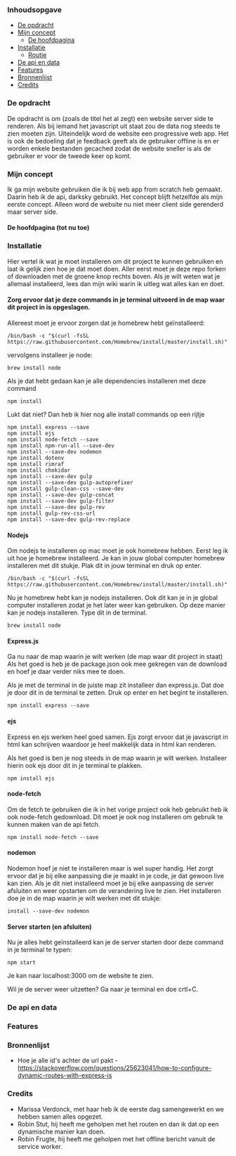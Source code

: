 ### Inhoudsopgave
* [De opdracht](#De-opdracht)
* [Mijn concept](#Mijn-concept)
   * [De hoofdpagina](#De-hoofdpagina-(tot-nu-toe))
* [Installatie](#Installatie)
   * [Routie](#Routie)
* [De api en data](#De-api-en-data)
* [Features](#Features)
* [Bronnenlijst](#Bronnenlijst)
* [Credits](#Credits)

### De opdracht 
De opdracht is om (zoals de titel het al zegt) een website server side te renderen. Als bij iemand het javascript uit staat zou de data nog steeds te zien moeten zijn. Uiteindelijk word de website een progressive web app. Het is ook de bedoeling dat je feedback geeft als de gebruiker offline is en er worden enkele bestanden gecached zodat de website sneller is als de gebruiker er voor de tweede keer op komt. 

### Mijn concept
Ik ga mijn website gebruiken die ik bij web app from scratch heb gemaakt. Daarin heb ik de api, darksky gebruikt. Het concept blijft hetzelfde als mijn eerste concept. Alleen word de website nu niet meer client side gerenderd maar server side. 

#### De hoofdpagina (tot nu toe)

### Installatie
Hier vertel ik wat je moet installeren om dit project te kunnen gebruiken en laat ik gelijk zien hoe je dat moet doen. Aller eerst moet je deze repo forken of downloaden met de groene knop rechts boven. Als je wilt weten wat je allemaal installeerd, lees dan mijn wiki warin ik uitleg wat alles kan en doet. 

#### Zorg ervoor dat je deze commands in je terminal uitvoerd in de map waar dit project in is opgeslagen. 

Allereest moet je ervoor zorgen dat je homebrew hebt geïnstalleerd:
```
/bin/bash -c "$(curl -fsSL https://raw.githubusercontent.com/Homebrew/install/master/install.sh)"
```

vervolgens installeer je node:
```
brew install node
```

Als je dat hebt gedaan kan je alle dependencies installeren met deze command
```
npm install
```

Lukt dat niet? Dan heb ik hier nog alle install commands op een rijtje
```
npm install express --save
npm install ejs
npm install node-fetch --save
npm install npm-run-all --save-dev
npm install --save-dev nodemon
npm install dotenv
npm install rimraf
npm install chokidar
npm install --save-dev gulp
npm install --save-dev gulp-autoprefixer
npm install gulp-clean-css --save-dev
npm install --save-dev gulp-concat
npm install --save-dev gulp-filter
npm install --save-dev gulp-rev
npm install gulp-rev-css-url
npm install --save-dev gulp-rev-replace
```




#### Nodejs
Om nodejs te installeren op mac moet je ook homebrew hebben. Eerst leg ik uit hoe je homebrew installeerd. 
Je kan in jouw global computer homebrew installeren met dit stukje. Plak dit in jouw terminal en druk op enter. 
```
/bin/bash -c "$(curl -fsSL https://raw.githubusercontent.com/Homebrew/install/master/install.sh)"
```

Nu je homebrew hebt kan je nodejs installeren. Ook dit kan je in je global computer installeren zodat je het later weer kan gebruiken. 
Op deze manier kan je nodejs installeren. Type dit in de terminal. 
```
brew install node
```

#### Express.js
Ga nu naar de map waarin je wilt werken (de map waar dit project in staat) Als het goed is heb je de package.json ook mee gekregen van de download en hoef je daar verder niks mee te doen. 

Als je met de terminal in de juiste map zit installeer dan express.js. Dat doe je door dit in de terminal te zetten. Druk op enter en het begint te installeren. 
```
npm install express --save
```

#### ejs 
Express en ejs werken heel goed samen. Ejs zorgt ervoor dat je javascript in html kan schrijven waardoor je heel makkelijk data in html kan renderen. 

Als het goed is ben je nog steeds in de map waarin je wilt werken. Installeer hierin ook ejs door dit in je terminal te plakken. 
```
npm install ejs
```

#### node-fetch 
Om de fetch te gebruiken die ik in het vorige project ook heb gebruikt heb ik ook node-fetch gedownload. Dit moet je ook nog installeren om gebruik te kunnen maken van de api fetch. 

```
npm install node-fetch --save
```

#### nodemon
Nodemon hoef je niet te installeren maar is wel super handig. Het zorgt ervoor dat je bij elke aanpassing die je maakt in je code, je dat gewoon live kan zien. Als je dit niet installeerd moet je bij elke aanpassing de server afsluiten en weer opstarten om de verandering live te zien. Het installeren doe je in de map waarin je wilt werken met dit stukje:

```
install --save-dev nodemon
```

#### Server starten (en afsluiten)
Nu je alles hebt geïnstalleerd kan je de server starten door deze command in je terminal te typen:
```
npm start 
```

Je kan naar localhost:3000 om de website te zien. 

Wil je de server weer uitzetten? Ga naar je terminal en doe crtl+C. 

### De api en data

### Features

### Bronnenlijst
- Hoe je alle id's achter de url pakt - https://stackoverflow.com/questions/25623041/how-to-configure-dynamic-routes-with-express-js

### Credits
- Marissa Verdonck, met haar heb ik de eerste dag samengewerkt en we hebben samen alles opgezet. 
- Robin Stut, hij heeft me geholpen met het routen en dan ik dat op een dynamische manier kan doen. 
- Robin Frugte, hij heeft me geholpen met het offline bericht vanuit de service worker. 
